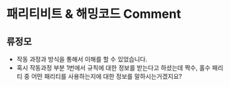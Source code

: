 # 패리티비트 & 해밍코드 Comment

## 류정모
- 작동 과정과 방식을 통해서 이해를 할 수 있었습니다. 
- 혹시 작동과정 부분 1번에서 규칙에 대한 정보를 받는다고 하셨는데 짝수, 홀수 패리티 중 어떤 패리티를 사용하는지에 대한 정보를 말하시는거겠지요?
